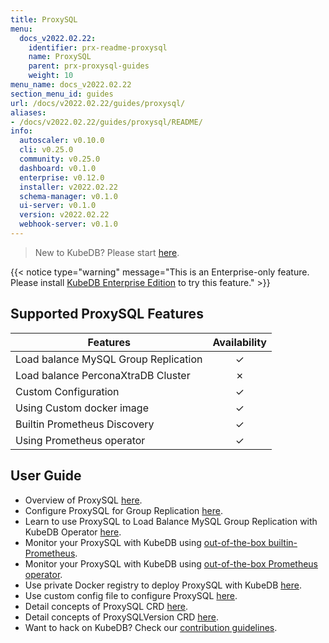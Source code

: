 ```yaml
---
title: ProxySQL
menu:
  docs_v2022.02.22:
    identifier: prx-readme-proxysql
    name: ProxySQL
    parent: prx-proxysql-guides
    weight: 10
menu_name: docs_v2022.02.22
section_menu_id: guides
url: /docs/v2022.02.22/guides/proxysql/
aliases:
- /docs/v2022.02.22/guides/proxysql/README/
info:
  autoscaler: v0.10.0
  cli: v0.25.0
  community: v0.25.0
  dashboard: v0.1.0
  enterprise: v0.12.0
  installer: v2022.02.22
  schema-manager: v0.1.0
  ui-server: v0.1.0
  version: v2022.02.22
  webhook-server: v0.1.0
---
```


> New to KubeDB? Please start [here](/docs/v2022.02.22/README).

{{< notice type="warning" message="This is an Enterprise-only feature. Please install [KubeDB Enterprise Edition](/docs/v2022.02.22/setup/install/enterprise) to try this feature." >}}

## Supported ProxySQL Features

| Features                             | Availability |
| ------------------------------------ | :----------: |
| Load balance MySQL Group Replication |   &#10003;   |
| Load balance PerconaXtraDB Cluster   |   &#10007;   |
| Custom Configuration                 |   &#10003;   |
| Using Custom docker image            |   &#10003;   |
| Builtin Prometheus Discovery         |   &#10003;   |
| Using Prometheus operator            |   &#10003;   |

## User Guide

- Overview of ProxySQL [here](/docs/v2022.02.22/guides/proxysql/overview/overview).
- Configure ProxySQL for Group Replication [here](/docs/v2022.02.22/guides/proxysql/overview/configure-proxysql).
- Learn to use ProxySQL to Load Balance MySQL Group Replication with KubeDB Operator [here](/docs/v2022.02.22/guides/proxysql/quickstart/load-balance-mysql-group-replication).
- Monitor your ProxySQL with KubeDB using [out-of-the-box builtin-Prometheus](/docs/v2022.02.22/guides/proxysql/monitoring/using-builtin-prometheus).
- Monitor your ProxySQL with KubeDB using [out-of-the-box Prometheus operator](/docs/v2022.02.22/guides/proxysql/monitoring/using-prometheus-operator).
- Use private Docker registry to deploy ProxySQL with KubeDB [here](/docs/v2022.02.22/guides/proxysql/private-registry/using-private-registry).
- Use custom config file to configure ProxySQL [here](/docs/v2022.02.22/guides/proxysql/configuration/using-config-file).
- Detail concepts of ProxySQL CRD [here](/docs/v2022.02.22/guides/proxysql/concepts/proxysql).
- Detail concepts of ProxySQLVersion CRD [here](/docs/v2022.02.22/guides/proxysql/concepts/catalog).
- Want to hack on KubeDB? Check our [contribution guidelines](/docs/v2022.02.22/CONTRIBUTING).
